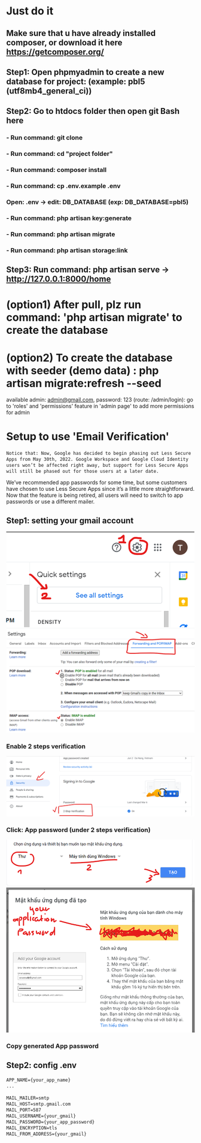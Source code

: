 # Just do it
## Make sure that u have already installed composer, or download it here https://getcomposer.org/
  ## Step1: Open phpmyadmin to create a new database for project: (example: pbl5 (utf8mb4_general_ci)) 
  ## Step2: Go to htdocs folder then open git Bash here
   ### - Run command: git clone <this project>
   ### - Run command: cd "project folder"
   ### - Run command: composer install
   ### - Run command: cp .env.example .env
   ### Open: .env -> edit: DB_DATABASE (exp: DB_DATABASE=pbl5)
   ### - Run command: php artisan key:generate
   ### - Run command: php artisan migrate
   ### - Run command: php artisan storage:link
  ## Step3: Run command: php artisan serve -> http://127.0.0.1:8000/home
    
# (option1) After pull, plz run command: 'php artisan migrate' to create the database
    
# (option2) To create the database with seeder (demo data) : php artisan migrate:refresh --seed  
available admin: admin@gmail.com, password: 123 (route: /admin/login): go to 'roles' and 'permissions' feature in 'admin page' to add more permissions for admin 

# Setup to use 'Email Verification'
    Notice that: Now, Google has decided to begin phasing out Less Secure Apps from May 30th, 2022. Google Workspace and Google Cloud Identity users won’t be affected right away, but support for Less Secure Apps will still be phased out for those users at a later date.

We’ve recommended app passwords for some time, but some customers have chosen to use Less Secure Apps since it’s a little more straightforward. Now that the feature is being retired, all users will need to switch to app passwords or use a different mailer.
## Step1: setting your gmail account
![alt text](readme_imgs/gmail1.png)
![alt text](readme_imgs/gmail2.png)
### Enable 2 steps verification
![alt text](readme_imgs/gmail3.png)
### Click: App password (under 2 steps verification)
![alt text](readme_imgs/gmail4.png)
![alt text](readme_imgs/gmail5.png)
### Copy generated App password 

## Step2: config .env
    APP_NAME={your_app_name}
    ...

    MAIL_MAILER=smtp
    MAIL_HOST=smtp.gmail.com
    MAIL_PORT=587
    MAIL_USERNAME={your_gmail}
    MAIL_PASSWORD={your_app_password}
    MAIL_ENCRYPTION=tls
    MAIL_FROM_ADDRESS={your_gmail}

